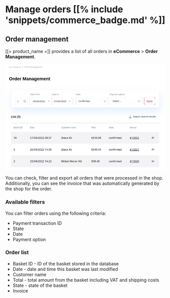 # Manage orders [[% include 'snippets/commerce_badge.md' %]]

## Order management

[[= product_name =]] provides a list of all orders in **eCommerce** > **Order Management**.

![](img/order_management1.png)

You can check, filter and export all orders that were processed in the shop.
Additionally, you can see the invoice that was automatically generated by the shop for the order.

### Available filters

You can filter orders using the following criteria:

- Payment transaction ID
- State
- Date
- Payment option

### Order list

- Basket ID - ID of the basket stored in the database
- Date - date and time this basket was last modified
- Customer name
- Total - total amount from the basket including VAT and shipping costs
- State - state of the basket
- Invoice
